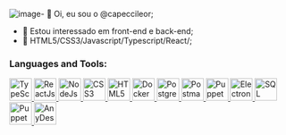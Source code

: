 ![image](https://github.com/user-attachments/assets/3745763f-a248-4781-afe8-e86ec9f3e64c)- 👋 Oi, eu sou o @capeccileor;
- 👀 Estou interessado em front-end e back-end;
- 🌱 HTML5/CSS3/Javascript/Typescript/React/;

<h3 align="left">Languages and Tools:</h3>
<p align="left">
   <a href="https://www.typescriptlang.org" target="_blank" rel="noreferrer">
   <img
      src="https://cdn.jsdelivr.net/gh/devicons/devicon/icons/typescript/typescript-original.svg"
      alt="TypeScript"
      width="40"
      height="40"
      />
   </a>
   <a href="https://react.dev/" target="_blank" rel="noreferrer">
   <img
      src="https://cdn.jsdelivr.net/gh/devicons/devicon/icons/react/react-original.svg"
      alt="ReactJs"
      width="40"
      height="40"
      />
   </a>
   <a href="https://nodejs.org/en" target="_blank" rel="noreferrer">
   <img
      src="https://cdn.jsdelivr.net/gh/devicons/devicon/icons/nodejs/nodejs-original.svg"
      alt="NodeJs"
      width="40"
      height="40"
      />
   </a>
   <a href="https://www.w3schools.com/css/" target="_blank" rel="noreferrer">
   <img
      src="https://cdn.jsdelivr.net/gh/devicons/devicon/icons/css3/css3-original.svg"
      alt="CSS3"
      width="40"
      height="40"
      />
   </a>
   <a href="https://www.w3.org/html/" target="_blank" rel="noreferrer">
   <img
      src="https://cdn.jsdelivr.net/gh/devicons/devicon/icons/html5/html5-original.svg"
      alt="HTML5"
      width="40"
      height="40"
      />
   </a>
   <a href="https://www.docker.com/" target="_blank" rel="noreferrer">
   <img
      src="https://cdn.jsdelivr.net/gh/devicons/devicon/icons/docker/docker-original.svg"
      alt="Docker"
      width="40"
      height="40"
      />
   </a>
   <a href="https://www.postgresql.org" target="_blank" rel="noreferrer">
   <img
      src="https://cdn.jsdelivr.net/gh/devicons/devicon/icons/postgresql/postgresql-original.svg"
      alt="PostgreSQL"
      width="40"
      height="40"
      />
   </a>
   <a href="https://postman.com" target="_blank" rel="noreferrer">
   <img
      src="https://www.vectorlogo.zone/logos/getpostman/getpostman-icon.svg"
      alt="Postman"
      width="40"
      height="40"
      />
   </a>
   <a href="https://pptr.dev" target="_blank" rel="noreferrer">
   <img
      src="https://cdn.jsdelivr.net/gh/devicons/devicon/icons/chrome/chrome-original.svg"
      alt="Puppeteer"
      width="40"
      height="40"
      />
   </a>
   <a href="https://www.electronjs.org/" target="_blank" rel="noreferrer">
   <img
      src="https://www.vectorlogo.zone/logos/electronjs/electronjs-icon.svg"
      alt="Electron"
      width="40"
      height="40"
      />
   </a>
   <a href="https://www.microsoft.com/en-us/sql-server" target="_blank" rel="noreferrer">
   <img
      src="https://cdn.jsdelivr.net/gh/devicons/devicon/icons/microsoftsqlserver/microsoftsqlserver-plain.svg"
      alt="SQL Server"
      width="40"
      height="40"
      />
   </a>
 <a href="https://pptr.dev" target="_blank" rel="noreferrer">
      <img
         src="https://cdn.jsdelivr.net/gh/devicons/devicon/icons/chrome/chrome-original.svg"
         alt="Puppeteer"
         width="40"
         height="40"
      />
   </a>
   <a href="https://anydesk.com" target="_blank" rel="noreferrer">
   <img
      src="https://cdn.iconscout.com/icon/free/png-256/free-anydesk-3521216-2944870.png"
      alt="AnyDesk"
      width="40"
      height="40"
      />
   </a>
</p>
